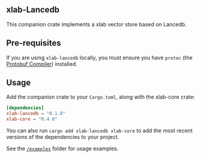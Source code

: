 <!-- <div style="display: flex; align-items: center; justify-content: center;">
    <picture>
        <source media="(prefers-color-scheme: dark)" srcset="../img/xlab_logo_dark.svg">
        <source media="(prefers-color-scheme: light)" srcset="../img/xlab_logo.svg">
        <img src="../img/xlab_logo.svg" width="200" alt="xlab logo">
    </picture>
    <span style="font-size: 48px; margin: 0 20px; font-weight: regular; font-family: Open Sans, sans-serif;"> + </span>
    <picture>
        <source media="(prefers-color-scheme: dark)" srcset="https://companieslogo.com/img/oxlab/MDB_BIG.D-96d632a9.png?t=1720244492">
        <source media="(prefers-color-scheme: light)" srcset="https://cdn.iconscout.com/icon/free/png-256/free-mongodb-logo-icon-download-in-svg-png-gif-file-formats--wordmark-programming-langugae-freebies-pack-logos-icons-1175140.png?f=webp&w=256">
        <img src="https://cdn.iconscout.com/icon/free/png-256/free-mongodb-logo-icon-download-in-svg-png-gif-file-formats--wordmark-programming-langugae-freebies-pack-logos-icons-1175140.png?f=webp&w=256" width="200" alt="MongoDB logo">
    </picture>
</div>

<br><br> -->

## xlab-Lancedb
This companion crate implements a xlab vector store based on Lancedb.

## Pre-requisites
If you are using `xlab-lancedb` locally, you must ensure you have `protoc` (the [Protobuf Compiler](https://protobuf.dev/installation/)) installed.

## Usage

Add the companion crate to your `Cargo.toml`, along with the xlab-core crate:

```toml
[dependencies]
xlab-lancedb = "0.1.0"
xlab-core = "0.4.0"
```

You can also run `cargo add xlab-lancedb xlab-core` to add the most recent versions of the dependencies to your project.

See the [`/examples`](./examples) folder for usage examples.
